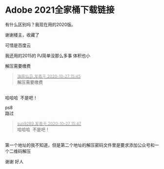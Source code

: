 # Adobe 2021全家桶下载链接


有什么区别吗？我现在用的2020版。

谢谢楼主，收藏了

可惜是百度云

我还用的2015的 PJ简单没那么多事 体积也小<img id="aimg_edMc2" onclick="zoom(this, this.src, 0, 0, 0)" class="zoom" src="https://cdn.jsdelivr.net/gh/hishis/forum-master/public/images/patch.gif" onmouseover="img_onmouseoverfunc(this)" onload="thumbImg(this)" border="0" alt="" />

解压需要缴费 <img src="static/image/smiley/default/sweat.gif" smilieid="10" border="0" alt="" />

<div class="quote"><blockquote><font size="2"><a href="https://www.hostloc.com/forum.php?mod=redirect&amp;goto=findpost&amp;pid=9359656&amp;ptid=758954" target="_blank"><font color="#999999">海南仙岛 发表于 2020-10-27 15:45</font></a></font><br />
解压需要缴费</blockquote></div><br />
哈哈哈&nbsp;&nbsp;不是吧！ 

ps8<br />
路过<img src="static/image/smiley/default/lol.gif" smilieid="12" border="0" alt="" /><img src="static/image/smiley/default/lol.gif" smilieid="12" border="0" alt="" /><img src="static/image/smiley/default/lol.gif" smilieid="12" border="0" alt="" /><img src="static/image/smiley/default/lol.gif" smilieid="12" border="0" alt="" />

<div class="quote"><blockquote><font size="2"><a href="https://www.hostloc.com/forum.php?mod=redirect&amp;goto=findpost&amp;pid=9359666&amp;ptid=758954" target="_blank"><font color="#999999">sun9289 发表于 2020-10-27 15:47</font></a></font><br />
哈哈哈&nbsp;&nbsp;不是吧！</blockquote></div><br />
第一个地址的我不知道，但是第二个地址的解压密码文件里是要求添加公众号和一个二维码解压

谢谢 好人 
